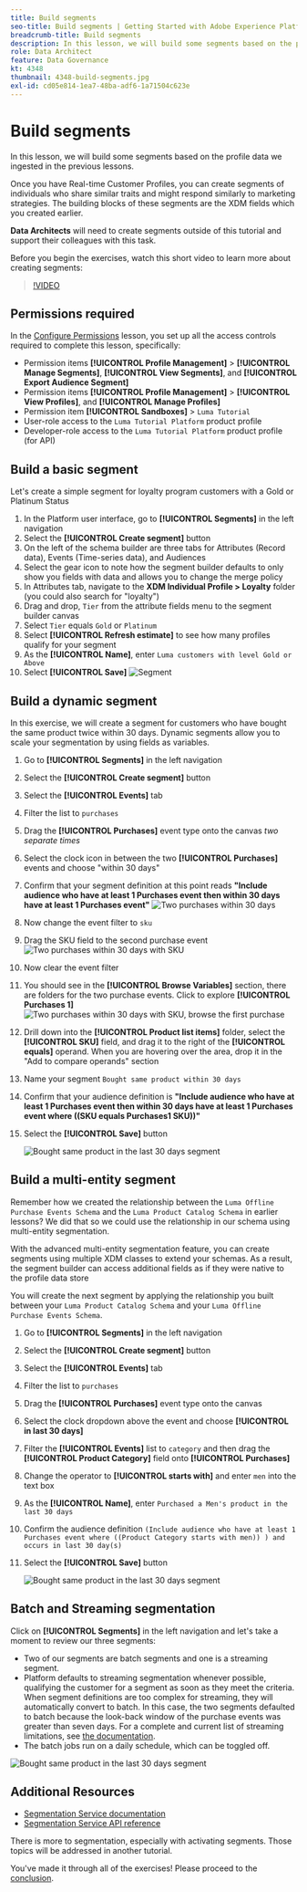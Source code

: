 ```yaml
---
title: Build segments
seo-title: Build segments | Getting Started with Adobe Experience Platform for Data Architects and Data Engineers
breadcrumb-title: Build segments
description: In this lesson, we will build some segments based on the profile data we have ingested in the previous lessons.
role: Data Architect
feature: Data Governance
kt: 4348
thumbnail: 4348-build-segments.jpg
exl-id: cd05e814-1ea7-48ba-adf6-1a71504c623e
---
```

# Build segments

<!-- 30 min-->
In this lesson, we will build some segments based on the profile data we ingested in the previous lessons.

Once you have Real-time Customer Profiles, you can create segments of individuals who share similar traits and might respond similarly to marketing strategies. The building blocks of these segments are the XDM fields which you created earlier.

**Data Architects** will need to create segments outside of this tutorial and support their colleagues with this task.

Before you begin the exercises, watch this short video to learn more about creating segments:
>[!VIDEO](https://video.tv.adobe.com/v/27254?quality=12&learn=on)


## Permissions required

In the [Configure Permissions](configure-permissions.md) lesson, you set up all the access controls required to complete this lesson, specifically:

* Permission items **[!UICONTROL Profile Management]** > **[!UICONTROL Manage Segments]**, **[!UICONTROL View Segments]**, and **[!UICONTROL Export Audience Segment]**
* Permission items **[!UICONTROL Profile Management]** > **[!UICONTROL View Profiles]**, and **[!UICONTROL Manage Profiles]** 
* Permission item **[!UICONTROL Sandboxes]** > `Luma Tutorial`
* User-role access to the `Luma Tutorial Platform` product profile
* Developer-role access to the `Luma Tutorial Platform` product profile (for API)

## Build a basic segment

Let's create a simple segment for loyalty program customers with a Gold or Platinum Status

1. In the Platform user interface, go to **[!UICONTROL Segments]** in the left navigation
1. Select the **[!UICONTROL Create segment]** button 
1. On the left of the schema builder are three tabs for Attributes (Record data), Events (Time-series data), and Audiences
1. Select the gear icon to note how the segment builder defaults to only show you fields with data and allows you to change the merge policy
1. In Attributes tab, navigate to the **XDM Individual Profile > Loyalty** folder (you could also search for "loyalty")
1. Drag and drop, `Tier` from the attribute fields menu to the segment builder canvas 
1. Select `Tier` equals `Gold` or `Platinum`
1. Select **[!UICONTROL Refresh estimate]** to see how many profiles qualify for your segment
1. As the **[!UICONTROL Name]**, enter `Luma customers with level Gold or Above`
1. Select **[!UICONTROL Save]**
   ![Segment](assets/segment-goldOrAbove.png)

<!--## Build a sequential segment-->

## Build a dynamic segment

In this exercise, we will create a segment for customers who have bought the same product twice within 30 days. Dynamic segments allow you to scale your segmentation by using fields as variables.

1. Go to **[!UICONTROL Segments]** in the left navigation
1. Select the **[!UICONTROL Create segment]** button 
1. Select the **[!UICONTROL Events]** tab
1. Filter the list to `purchases`
1. Drag the **[!UICONTROL Purchases]** event type onto the canvas _two separate times_
1. Select the clock icon in between the two **[!UICONTROL Purchases]** events and choose "within 30 days"
1. Confirm that your segment definition at this point reads **"Include audience who have at least 1 Purchases event then within 30 days have at least 1 Purchases event"**
   ![Two purchases within 30 days](assets/segment-twoPurchases.png)
1. Now change the event filter to `sku`
1. Drag the SKU field to the second purchase event
   ![Two purchases within 30 days with SKU](assets/segment-twoPurchases-addSku.png)
1. Now clear the event filter
1. You should see in the **[!UICONTROL Browse Variables]** section, there are folders for the two purchase events. Click to explore **[!UICONTROL Purchases 1]**   
   ![Two purchases within 30 days with SKU, browse the first purchase](assets/segment-twoPurchases-browsePurchaseOne.png)
1. Drill down into the **[!UICONTROL Product list items]** folder, select the **[!UICONTROL SKU]** field, and drag it to the right of the **[!UICONTROL equals]** operand. When you are hovering over the area, drop it in the  "Add to compare operands" section
1. Name your segment `Bought same product within 30 days`
1. Confirm that your audience definition is **"Include audience who have at least 1 Purchases event then within 30 days have at least 1 Purchases event where ((SKU equals Purchases1 SKU))"**
1. Select the **[!UICONTROL Save]** button

   ![Bought same product in the last 30 days segment](assets/segment-boughtSameProduct.png)

## Build a multi-entity segment

Remember how we created the relationship between the `Luma Offline Purchase Events Schema` and the `Luma Product Catalog Schema` in earlier lessons? We did that so we could use the relationship in our schema using multi-entity segmentation.

With the advanced multi-entity segmentation feature, you can create segments using multiple XDM classes to extend your schemas. As a result, the segment builder can access additional fields as if they were native to the profile data store

You will create the next segment by applying the relationship you built between your `Luma Product Catalog Schema` and your `Luma Offline Purchase Events Schema`.

1. Go to **[!UICONTROL Segments]** in the left navigation
1. Select the **[!UICONTROL Create segment]** button 
1. Select the **[!UICONTROL Events]** tab
1. Filter the list to `purchases`
1. Drag the **[!UICONTROL Purchases]** event type onto the canvas
1. Select the clock dropdown above the event and choose **[!UICONTROL in last 30 days]**
1. Filter the **[!UICONTROL Events]** list to `category` and then drag the **[!UICONTROL Product Category]** field onto **[!UICONTROL Purchases]**
1. Change the operator to **[!UICONTROL starts with]** and enter `men` into the text box
1. As the **[!UICONTROL Name]**, enter `Purchased a Men's product in the last 30 days`
1. Confirm the audience definition `(Include audience who have at least 1 Purchases event where ((Product Category starts with men)) ) and occurs in last 30 day(s)`
1. Select the **[!UICONTROL Save]** button

   ![Bought same product in the last 30 days segment](assets/segment-purchasedMens.png)

## Batch and Streaming segmentation

Click on **[!UICONTROL Segments]** in the left navigation and let's take a moment to review our three segments:

* Two of our segments are batch segments and one is a streaming segment. 
* Platform defaults to streaming segmentation whenever possible, qualifying the customer for a segment as soon as they meet the criteria. When segment definitions are too complex for streaming, they will automatically convert to batch. In this case, the two segments defaulted to batch because the look-back window of the purchase events was greater than seven days. For a complete and current list of streaming limitations, see [the documentation](https://experienceleague.adobe.com/docs/experience-platform/segmentation/ui/streaming-segmentation.html).
* The batch jobs run on a daily schedule, which can be toggled off.
  
![Bought same product in the last 30 days segment](assets/segment-review.png)

## Additional Resources

* [Segmentation Service documentation](https://experienceleague.adobe.com/docs/experience-platform/segmentation/home.html)
* [Segmentation Service API reference](https://www.adobe.io/experience-platform-apis/references/segmentation/)

There is more to segmentation, especially with activating segments. Those topics will be addressed in another tutorial.

You've made it through all of the exercises! Please proceed to the [conclusion](conclusion.md).
